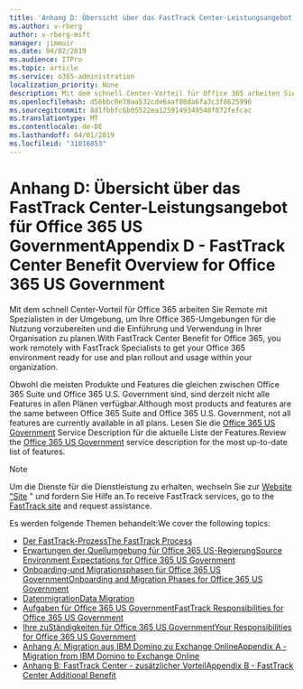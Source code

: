 ```yaml
---
title: 'Anhang D: Übersicht über das FastTrack Center-Leistungsangebot für Office 365 US Government'
ms.author: v-rberg
author: v-rberg-msft
manager: jimmuir
ms.date: 04/02/2019
ms.audience: ITPro
ms.topic: article
ms.service: o365-administration
localization_priority: None
description: Mit dem schnell Center-Vorteil für Office 365 arbeiten Sie Remote mit Spezialisten in der Umgebung, um Ihre Office 365-Umgebungen für die Nutzung vorzubereiten und die Einführung und Verwendung in Ihrer Organisation zu planen.
ms.openlocfilehash: d56bbc0e78aa532cde6aaf80da6fa3c3f8625996
ms.sourcegitcommit: 8d1fbbfc6b05522ea1259149349548f072fefcac
ms.translationtype: MT
ms.contentlocale: de-DE
ms.lasthandoff: 04/01/2019
ms.locfileid: "31016853"
---
```

# <a name="appendix-d---fasttrack-center-benefit-overview-for-office-365-us-government"></a><span data-ttu-id="9bf49-103">Anhang D: Übersicht über das FastTrack Center-Leistungsangebot für Office 365 US Government</span><span class="sxs-lookup"><span data-stu-id="9bf49-103">Appendix D - FastTrack Center Benefit Overview for Office 365 US Government</span></span>

<span data-ttu-id="9bf49-104">Mit dem schnell Center-Vorteil für Office 365 arbeiten Sie Remote mit Spezialisten in der Umgebung, um Ihre Office 365-Umgebungen für die Nutzung vorzubereiten und die Einführung und Verwendung in Ihrer Organisation zu planen.</span><span class="sxs-lookup"><span data-stu-id="9bf49-104">With FastTrack Center Benefit for Office 365, you work remotely with FastTrack Specialists to get your Office 365 environment ready for use and plan rollout and usage within your organization.</span></span> 
  
<span data-ttu-id="9bf49-105">Obwohl die meisten Produkte und Features die gleichen zwischen Office 365 Suite und Office 365 U.S. Government sind, sind derzeit nicht alle Features in allen Plänen verfügbar.</span><span class="sxs-lookup"><span data-stu-id="9bf49-105">Although most products and features are the same between Office 365 Suite and Office 365 U.S. Government, not all features are currently available in all plans.</span></span> <span data-ttu-id="9bf49-106">Lesen Sie die [Office 365 US Government](https://aka.ms/aboutgovcloud) Service Description für die aktuelle Liste der Features.</span><span class="sxs-lookup"><span data-stu-id="9bf49-106">Review the [Office 365 US Government](https://aka.ms/aboutgovcloud) service description for the most up-to-date list of features.</span></span>

> [!NOTE]
> <span data-ttu-id="9bf49-107">Um die Dienste für die Dienstleistung zu erhalten, wechseln Sie zur [Website "Site](https://go.microsoft.com/fwlink/?linkid=780698) " und fordern Sie Hilfe an.</span><span class="sxs-lookup"><span data-stu-id="9bf49-107">To receive FastTrack services, go to the [FastTrack site](https://go.microsoft.com/fwlink/?linkid=780698) and request assistance.</span></span>  

<span data-ttu-id="9bf49-108">Es werden folgende Themen behandelt:</span><span class="sxs-lookup"><span data-stu-id="9bf49-108">We cover the following topics:</span></span>
- [<span data-ttu-id="9bf49-109">Der FastTrack-Prozess</span><span class="sxs-lookup"><span data-stu-id="9bf49-109">The FastTrack Process</span></span>](O365-fasttrack-process.md) 
- [<span data-ttu-id="9bf49-110">Erwartungen der Quellumgebung für Office 365 US-Regierung</span><span class="sxs-lookup"><span data-stu-id="9bf49-110">Source Environment Expectations for Office 365 US Government</span></span>](US-Gov-appendix-source-environment-expectations.md)   
- [<span data-ttu-id="9bf49-111">Onboarding-und Migrationsphasen für Office 365 US Government</span><span class="sxs-lookup"><span data-stu-id="9bf49-111">Onboarding and Migration Phases for Office 365 US Government</span></span>](US-Gov-appendix-onboarding-and-migration.md)
- [<span data-ttu-id="9bf49-112">Datenmigration</span><span class="sxs-lookup"><span data-stu-id="9bf49-112">Data Migration</span></span>](O365-data-migration.md)    
- [<span data-ttu-id="9bf49-113">Aufgaben für Office 365 US Government</span><span class="sxs-lookup"><span data-stu-id="9bf49-113">FastTrack Responsibilities for Office 365 US Government</span></span>](US-Gov-appendix-fasttrack-responsibilities.md)   
- [<span data-ttu-id="9bf49-114">Ihre zuStändigkeiten für Office 365 US Government</span><span class="sxs-lookup"><span data-stu-id="9bf49-114">Your Responsibilities for Office 365 US Government</span></span>](US-Gov-appendix-your-responsibilities.md) 
- [<span data-ttu-id="9bf49-115">Anhang A: Migration aus IBM Domino zu Exchange Online</span><span class="sxs-lookup"><span data-stu-id="9bf49-115">Appendix A - Migration from IBM Domino to Exchange Online</span></span>](O365-from-ibm-domino-to-exchange-online.md)   
- [<span data-ttu-id="9bf49-116">Anhang B: FastTrack Center - zusätzlicher Vorteil</span><span class="sxs-lookup"><span data-stu-id="9bf49-116">Appendix B - FastTrack Center Additional Benefit</span></span>](O365-fasttrack-additional-benefits.md)


